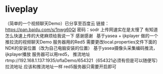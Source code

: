 # liveplay
（简单的一个视频聊天Demo）已分享至百度云 链接：https://pan.baidu.com/s/1nwg60Ql 密码：sodr
上传网速实在是太慢了 有知道怎么快速上传的大佬麻烦给我说一下 感谢感谢  
基于yasea + ijkplayer 做的一个推拉流的视频聊天Demo 服务器用的Red5
需要更改local.properties文件下面的NDK的安装位置（改为自己电脑安装的位置）
基于yasea摄像头采集编码推流，ijkplayer播放 服务器可以用red5，
推流地址rtmp://192.168.1.137:1935/oflaDemo/654321（654321必须有但是可以随便写）拉流地址 应该和推流地址一样 
red5服务器只需要开启即可 
